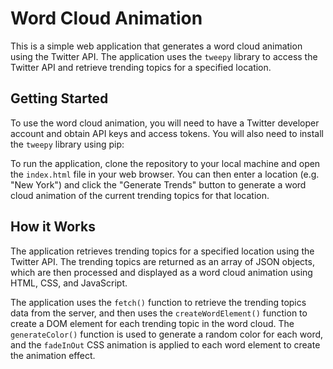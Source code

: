 # Word Cloud Animation

This is a simple web application that generates a word cloud animation using the Twitter API. The application uses the `tweepy` library to access the Twitter API and retrieve trending topics for a specified location.

## Getting Started

To use the word cloud animation, you will need to have a Twitter developer account and obtain API keys and access tokens. You will also need to install the `tweepy` library using pip:

To run the application, clone the repository to your local machine and open the `index.html` file in your web browser. You can then enter a location (e.g. "New York") and click the "Generate Trends" button to generate a word cloud animation of the current trending topics for that location.

## How it Works

The application retrieves trending topics for a specified location using the Twitter API. The trending topics are returned as an array of JSON objects, which are then processed and displayed as a word cloud animation using HTML, CSS, and JavaScript.

The application uses the `fetch()` function to retrieve the trending topics data from the server, and then uses the `createWordElement()` function to create a DOM element for each trending topic in the word cloud. The `generateColor()` function is used to generate a random color for each word, and the `fadeInOut` CSS animation is applied to each word element to create the animation effect.
